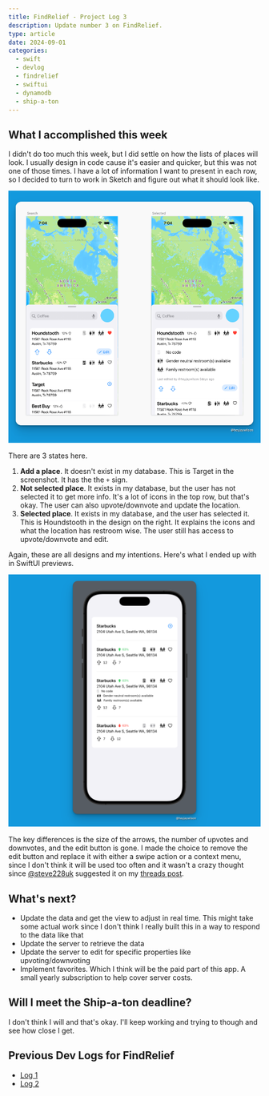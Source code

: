 ```yaml
---
title: FindRelief - Project Log 3
description: Update number 3 on FindRelief.
type: article
date: 2024-09-01
categories:
  - swift
  - devlog
  - findrelief
  - swiftui
  - dynamodb
  - ship-a-ton
---
```


## What I accomplished this week

I didn't do too much this week, but I did settle on how the lists of places will look. I usually design in code cause it's easier and quicker, but this was not one of those times. I have a lot of information I want to present in each row, so I decided to turn to work in Sketch and figure out what it should look like.

![Two designs](./sketch.png)

There are 3 states here.

1. **Add a place**. It doesn't exist in my database. This is Target in the screenshot. It has the the `+` sign.
2. **Not selected place**. It exists in my database, but the user has not selected it to get more info. It's a lot of icons in the top row, but that's okay. The user can also upvote/downvote and update the location.
3. **Selected place**. It exists in my database, and the user has selected it. This is Houndstooth in the design on the right. It explains the icons and what the location has restroom wise. The user still has access to upvote/downvote and edit.

Again, these are all designs and my intentions. Here's what I ended up with in SwiftUI previews.

![What I ended up coding](./preview.png)

The key differences is the size of the arrows, the number of upvotes and downvotes, and the edit button is gone. I made the choice to remove the edit button and replace it with either a swipe action or a context menu, since I don't think it will be used too often and it wasn't a crazy thought since [@steve228uk](https://www.threads.net/@steve228uk) suggested it on my [threads post](https://www.threads.net/@steve228uk/post/C_V5B7UtLb5?xmt=AQGzJhNNJbxi4nSc08lLiySJEfJ8uMEKAk-7pHkpK8gb1A). 

## What's next?

- Update the data and get the view to adjust in real time. This might take some actual work since I don't think I really built this in a way to respond to the data like that
- Update the server to retrieve the data
- Update the server to edit for specific properties like upvoting/downvoting
- Implement favorites. Which I think will be the paid part of this app. A small yearly subscription to help cover server costs.

## Will I meet the Ship-a-ton deadline?

I don't think I will and that's okay. I'll keep working and trying to though and see how close I get.

## Previous Dev Logs for FindRelief

- [Log 1](/blog/2024/08/13-ship-a-ton)
- [Log 2](/blog/2024/08/16-ship-a-ton-log-2)
